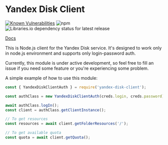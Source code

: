 # Yandex Disk Client 
[![Known Vulnerabilities](https://snyk.io/test/github/Pterko/yandex-disk-client/badge.svg?targetFile=package.json)](https://snyk.io/test/github/Pterko/yandex-disk-client?targetFile=package.json) ![npm](https://img.shields.io/npm/dm/yandex-disk-client) ![Libraries.io dependency status for latest release](https://img.shields.io/librariesio/release/npm/yandex-disk-client)

[Docs](https://github.com/Pterko/yandex-disk-client/blob/master/docs/modules/_index_.md)


This is Node.js client for the Yandex Disk service. It's designed to work only in node.js environment and supports only login-password auth.

Currently, this module is under active development, so feel free to fill an issue if you need some feature or you're experiencing some problem.

A simple example of how to use this module: 
```javascript
const { YandexDiskClientAuth } = require('yandex-disk-client');

const authClass = new YandexDiskClientAuth(creds.login, creds.password);

await authClass.logIn();
const client = authClass.getClientInstance();

// To get resources
const resources = await client.getFolderResources('/');

// To get available quota
const quota = await client.getQuota();

```